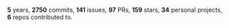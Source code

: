 **5** years, **2750** commits, **141** issues, **97** PRs, **159** stars, **34** personal projects, **6** repos contributed to.
